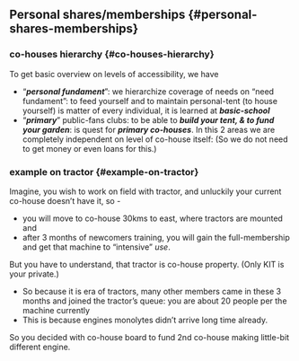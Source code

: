 ## Personal shares/memberships {#personal-shares-memberships}

### co-houses hierarchy {#co-houses-hierarchy}

To get basic overview on levels of accessibility, we have

*   “**_personal fundament_**”: we hierarchize coverage of needs on “need fundament”: to feed yourself and to maintain personal-tent (to house yourself) is matter of every individual, it is learned at **_basic-school_**
*   “**_primary_**” public-fans clubs: to be able to **_build your tent, & to fund your garden_**: is quest for **_primary co-houses_**. In this 2 areas we are completely independent on level of co-house itself: (So we do not need to get money or even loans for this.)

### example on tractor {#example-on-tractor}

Imagine, you wish to work on field with tractor, and unluckily your current co-house doesn’t have it, so -

*   you will move to co-house 30kms to east, where tractors are mounted and
*   after 3 months of newcomers training, you will gain the full-membership and get that machine to “intensive” _use_.

But you have to understand, that tractor is co-house property. (Only KIT is your private.)

*   So because it is era of tractors, many other members came in these 3 months and joined the tractor’s queue: you are about 20 people per the machine currently
*   This is because engines monolytes didn’t arrive long time already.

So you decided with co-house board to fund 2nd co-house making little-bit different engine.